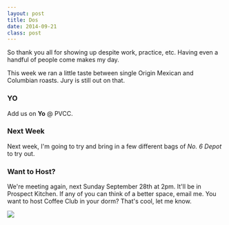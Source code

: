 ```yaml
---
layout: post
title: Dos
date: 2014-09-21
class: post
---
```


So thank you all for showing up despite work, practice, etc. Having even a handful of people come makes my day. 

This week we ran a little taste between single Origin Mexican and Columbian roasts. Jury is still out on that.

### YO
Add us on **Yo** @ PVCC.

### Next Week
Next week, I'm going to try and bring in a few different bags of *No. 6 Depot* to try out.

### Want to Host?
We're meeting again, next Sunday September 28th at 2pm. It'll be in Prospect Kitchen. If any of you can think of a better space, email me. You want to host Coffee Club in your dorm? That's cool, let me know.

![](http://i.giphy.com/hFwSKDpONhT8I.gif)